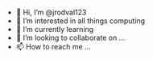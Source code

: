 - 👋 Hi, I’m @jrodval123
- 👀 I’m interested in all things computing
- 🌱 I’m currently learning 
- 💞️ I’m looking to collaborate on ...
- 📫 How to reach me ...

<!---
jrodval123/jrodval123 is a ✨ special ✨ repository because its `README.md` (this file) appears on your GitHub profile.
You can click the Preview link to take a look at your changes.
--->
